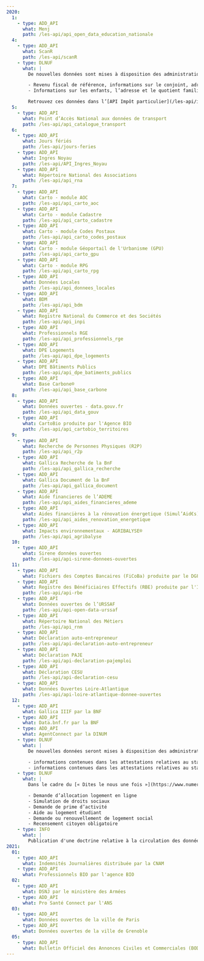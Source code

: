 ```yaml
---
2020:
  1:
    - type: ADD_API
      what: Menj
      path: /les-api/api_open_data_education_nationale
  4:
    - type: ADD_API
      what: ScanR
      path: /les-api/scanR
    - type: DLNUF
      what: |
        De nouvelles données sont mises à disposition des administrations dans le cadre du [« Dites le nous une fois »](https://www.numerique.gouv.fr/services/guichet-dites-le-nous-une-fois/) :

        - Revenu fiscal de référence, informations sur le conjoint, adresse
        - Informations sur les enfants, l’adresse et le quotient familial

        Retrouvez ces données dans l’[API Impôt particulier](/les-api/impot-particulier) et l’[API Particulier](/les-api/api-particulier)
  5:
    - type: ADD_API
      what: Point d’Accès National aux données de transport
      path: /les-api/api_catalogue_transport
  6:
    - type: ADD_API
      what: Jours fériés
      path: /les-api/jours-feries
    - type: ADD_API
      what: Ingres Noyau
      path: /les-api/API_Ingres_Noyau
    - type: ADD_API
      what: Répertoire National des Associations
      path: /les-api/api_rna
  7:
    - type: ADD_API
      what: Carto - module AOC
      path: /les-api/api_carto_aoc
    - type: ADD_API
      what: Carto - module Cadastre
      path: /les-api/api_carto_cadastre
    - type: ADD_API
      what: Carto - module Codes Postaux
      path: /les-api/api_carto_codes_postaux
    - type: ADD_API
      what: Carto - module Géoportail de l'Urbanisme (GPU)
      path: /les-api/api_carto_gpu
    - type: ADD_API
      what: Carto - module RPG
      path: /les-api/api_carto_rpg
    - type: ADD_API
      what: Données Locales
      path: /les-api/api_donnees_locales
    - type: ADD_API
      what: BDM
      path: /les-api/api_bdm
    - type: ADD_API
      what: Registre National du Commerce et des Sociétés
      path: /les-api/api_inpi
    - type: ADD_API
      what: Professionnels RGE
      path: /les-api/api_professionnels_rge
    - type: ADD_API
      what: DPE Logements
      path: /les-api/api_dpe_logements
    - type: ADD_API
      what: DPE Bâtiments Publics
      path: /les-api/api_dpe_batiments_publics
    - type: ADD_API
      what: Base Carbone®
      path: /les-api/api_base_carbone
  8:
    - type: ADD_API
      what: Données ouvertes - data.gouv.fr
      path: /les-api/api_data_gouv
    - type: ADD_API
      what: CartoBio produite par l'Agence BIO
      path: /les-api/api_cartobio_territoires
  9:
    - type: ADD_API
      what: Recherche de Personnes Physiques (R2P)
      path: /les-api/api_r2p
    - type: ADD_API
      what: Gallica Recherche de la BnF
      path: /les-api/api_gallica_recherche
    - type: ADD_API
      what: Gallica Document de la BnF
      path: /les-api/api_gallica_document
    - type: ADD_API
      what: Aide financieres de l’ADEME
      path: /les-api/api_aides_financieres_ademe
    - type: ADD_API
      what: Aides financières à la rénovation énergetique (Simul’Aid€s)
      path: /les-api/api_aides_renovation_energetique
    - type: ADD_API
      what: Impacts environnementaux - AGRIBALYSE®
      path: /les-api/api_agribalyse
  10:
    - type: ADD_API
      what: Sirene données ouvertes
      path: /les-api/api-sirene-donnees-ouvertes
  11:
    - type: ADD_API
      what: Fichiers des Comptes Bancaires (FiCoBa) produite par le DGFiP
    - type: ADD_API
      what: Registre des Bénéficiaires Effectifs (RBE) produite par l'INPI
      path: /les-api/api-rbe
    - type: ADD_API
      what: Données ouvertes de l’URSSAF
      path: /les-api/api-open-data-urssaf
    - type: ADD_API
      what: Répertoire National des Métiers
      path: /les-api/api_rnm
    - type: ADD_API
      what: Déclaration auto-entrepreneur
      path: /les-api/api-declaration-auto-entrepreneur
    - type: ADD_API
      what: Déclaration PAJE
      path: /les-api/api-declaration-pajemploi
    - type: ADD_API
      what: Déclaration CESU
      path: /les-api/api-declaration-cesu
    - type: ADD_API
      what: Données Ouvertes Loire-Atlantique
      path: /les-api/api-loire-atlantique-donnee-ouvertes
  12:
    - type: ADD_API
      what: Gallica IIIF par la BNF
    - type: ADD_API
      what: Data.bnf.fr par la BNF
    - type: ADD_API
      what: AgentConnect par la DINUM
    - type: DLNUF
      what: |
        De nouvelles données seront mises à disposition des administrations dans le cadre du [« Dites le nous une fois »](https://www.numerique.gouv.fr/services/guichet-dites-le-nous-une-fois/) :

        - informations contenues dans les attestations relatives au statut demandeur d'emploi
        - informations contenues dans les attestations relatives au statut étudiant
    - type: DLNUF
      what: |
        Dans le cadre du [« Dites le nous une fois »](https://www.numerique.gouv.fr/services/guichet-dites-le-nous-une-fois/), l’échange des données entre administrations permettra le pré-remplissage de 6 démarches administratives:

        - Demande d’allocation logement en ligne
        - Simulation de droits sociaux
        - Demande de prime d’activité
        - Aide au logement étudiant
        - Demande ou renouvellement de logement social
        - Recensement citoyen obligatoire
    - type: INFO
      what: |
        Publication d'une doctrine relative à la circulation des données entre administrations
2021:
  01:
    - type: ADD_API
      what: Indemnités Journalières distribuée par la CNAM
    - type: ADD_API
      what: Professionnels BIO par l'agence BIO
  02:
    - type: ADD_API
      what: DSNJ par le ministère des Armées
    - type: ADD_API
      what: Pro Santé Connect par l'ANS
  03:
    - type: ADD_API
      what: Données ouvertes de la ville de Paris
    - type: ADD_API
      what: Données ouvertes de la ville de Grenoble
  05:
    - type: ADD_API
      what: Bulletin Officiel des Annonces Civiles et Commerciales (BODACC)
---
```

